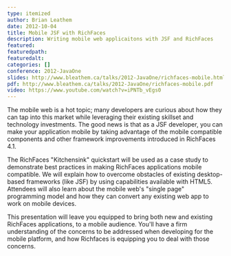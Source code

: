 ```yaml
---
type: itemized
author: Brian Leathem
date: 2012-10-04
title: Mobile JSF with RichFaces
description: Writing mobile web applicaitons with JSF and RichFaces
featured:
featuredpath:
featuredalt:
categories: []
conference: 2012-JavaOne
slides: http://www.bleathem.ca/talks/2012-JavaOne/richfaces-mobile.html
pdf: http://www.bleathem.ca/talks/2012-JavaOne/richfaces-mobile.pdf
video: https://www.youtube.com/watch?v=iPNTb_vEgs0
---
```


The mobile web is a hot topic; many developers are curious about how they can tap into this market while leveraging their existing skillset and technology investments.  The good news is that as a JSF developer, you can make your application mobile by taking advantage of the mobile compatible components and other framework improvements introduced in RichFaces 4.1.

The RichFaces "Kitchensink" quickstart will be used as a case study to demonstrate best practices in making RichFaces applications mobile compatible.  We will explain how to overcome obstacles of existing desktop-based frameworks (like JSF) by using capabilities available with HTML5.  Attendees will also learn about the mobile web's "single page" programming model and how they can convert any existing web app to work on mobile devices.

This presentation will leave you equipped to bring both new and existing RichFaces applications, to a mobile audience.  You'll have a firm understanding of the concerns to be addressed when developing for the mobile platform, and how Richfaces is equipping you to deal with those concerns.
